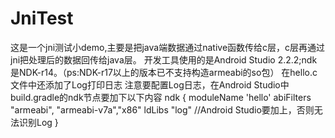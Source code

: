 # JniTest
这是一个jni测试小demo,主要是把java端数据通过native函数传给c层，c层再通过jni把处理后的数据回传给java层。
开发工具使用的是Android Studio 2.2.2;ndk是NDK-r14。（ps:NDK-r17以上的版本已不支持构造armeabi的so包）
在hello.c文件中还添加了Log打印日志
注意要配置Log日志，在Android Studio中build.gradle的ndk节点要加下以下内容
 ndk {
            moduleName 'hello'
            abiFilters "armeabi", "armeabi-v7a","x86"
            ldLibs "log"     //Android Studio要加上，否则无法识别Log
        }
